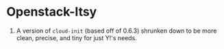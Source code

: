 Openstack-Itsy
===================

1. A version of `cloud-init` (based off of 0.6.3) shrunken down to be more clean, precise, and tiny for just Y!'s needs.

